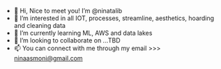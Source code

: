 - 👋 Hi, Nice to meet you! I’m @ninatalib 
- 👀 I’m interested in all IOT, processes, streamline, aesthetics, hoarding and cleaning data
- 🌱 I’m currently learning ML, AWS and data lakes
- 💞️ I’m looking to collaborate on ...TBD
- 📫  You can connect with me through my email >>> ninaasmoni@gmail.com 

<!---
ninatalib/ninatalib is a ✨ special ✨ repository because its `README.md` (this file) appears on your GitHub profile.
You can click the Preview link to take a look at your changes.
--->
